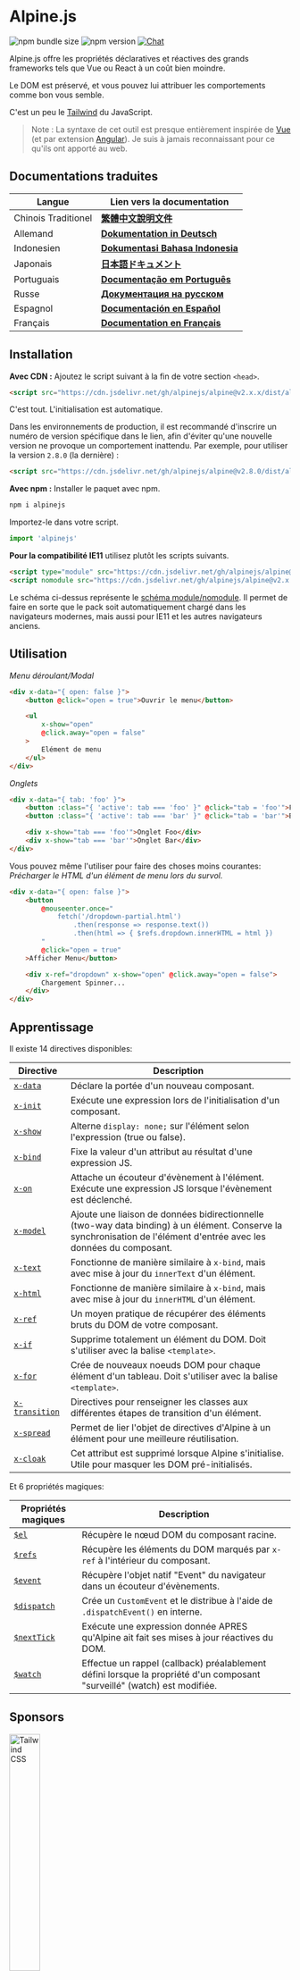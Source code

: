 # Alpine.js

![npm bundle size](https://img.shields.io/bundlephobia/minzip/alpinejs)
![npm version](https://img.shields.io/npm/v/alpinejs)
[![Chat](https://img.shields.io/badge/chat-on%20discord-7289da.svg?sanitize=true)](https://alpinejs.codewithhugo.com/chat/)

Alpine.js offre les propriétés déclaratives et réactives des grands frameworks tels que Vue ou React à un coût bien moindre.

Le DOM est préservé, et vous pouvez lui attribuer les comportements comme bon vous semble.

C'est un peu le [Tailwind](https://tailwindcss.com/) du JavaScript.

> Note : La syntaxe de cet outil est presque entièrement inspirée de [Vue](https://vuejs.org/) (et par extension [Angular](https://angularjs.org/)). Je suis à jamais reconnaissant pour ce qu'ils ont apporté au web.

## Documentations traduites

| Langue | Lien vers la documentation |
| --- | --- |
| Chinois Traditionel | [**繁體中文說明文件**](./README.zh-TW.md) |
| Allemand | [**Dokumentation in Deutsch**](./README.de.md) |
| Indonesien | [**Dokumentasi Bahasa Indonesia**](./README.id.md) |
| Japonais | [**日本語ドキュメント**](./README.ja.md) |
| Portuguais | [**Documentação em Português**](./README.pt.md) |
| Russe | [**Документация на русском**](./README.ru.md) |
| Espagnol | [**Documentación en Español**](./README.es.md) |
| Français | [**Documentation en Français**](./README.fr.md) |

## Installation

**Avec CDN :** Ajoutez le script suivant à la fin de votre section `<head>`.
```html
<script src="https://cdn.jsdelivr.net/gh/alpinejs/alpine@v2.x.x/dist/alpine.min.js" defer></script>
```

C'est tout. L'initialisation est automatique.

Dans les environnements de production, il est recommandé d'inscrire un numéro de version spécifique dans le lien, afin d'éviter qu'une nouvelle version ne provoque un comportement inattendu.
Par exemple, pour utiliser la version `2.8.0` (la dernière) :
```html
<script src="https://cdn.jsdelivr.net/gh/alpinejs/alpine@v2.8.0/dist/alpine.min.js" defer></script>
```

**Avec npm :** Installer le paquet avec npm.
```js
npm i alpinejs
```

Importez-le dans votre script.
```js
import 'alpinejs'
```

**Pour la compatibilité IE11** utilisez plutôt les scripts suivants.
```html
<script type="module" src="https://cdn.jsdelivr.net/gh/alpinejs/alpine@v2.x.x/dist/alpine.min.js"></script>
<script nomodule src="https://cdn.jsdelivr.net/gh/alpinejs/alpine@v2.x.x/dist/alpine-ie11.min.js" defer></script>
```

Le schéma ci-dessus représente le [schéma module/nomodule](https://philipwalton.com/articles/deploying-es2015-code-in-production-today/). Il permet  de faire en sorte que le pack soit automatiquement chargé dans les navigateurs modernes, mais aussi pour IE11 et les autres navigateurs anciens.

## Utilisation

*Menu déroulant/Modal*
```html
<div x-data="{ open: false }">
    <button @click="open = true">Ouvrir le menu</button>

    <ul
        x-show="open"
        @click.away="open = false"
    >
        Elément de menu
    </ul>
</div>
```

*Onglets*
```html
<div x-data="{ tab: 'foo' }">
    <button :class="{ 'active': tab === 'foo' }" @click="tab = 'foo'">Foo</button>
    <button :class="{ 'active': tab === 'bar' }" @click="tab = 'bar'">Bar</button>

    <div x-show="tab === 'foo'">Onglet Foo</div>
    <div x-show="tab === 'bar'">Onglet Bar</div>
</div>
```

Vous pouvez même l'utiliser pour faire des choses moins courantes:
*Précharger le HTML d'un élément de menu lors du survol.*
```html
<div x-data="{ open: false }">
    <button
        @mouseenter.once="
            fetch('/dropdown-partial.html')
                .then(response => response.text())
                .then(html => { $refs.dropdown.innerHTML = html })
        "
        @click="open = true"
    >Afficher Menu</button>

    <div x-ref="dropdown" x-show="open" @click.away="open = false">
        Chargement Spinner...
    </div>
</div>
```

## Apprentissage

Il existe 14 directives disponibles:

| Directive | Description |
| --- | --- |
| [`x-data`](#x-data) | Déclare la portée d'un nouveau composant. |
| [`x-init`](#x-init) | Exécute une expression lors de l'initialisation d'un composant. |
| [`x-show`](#x-show) | Alterne `display: none;` sur l'élément selon l'expression (true ou false). |
| [`x-bind`](#x-bind) | Fixe la valeur d'un attribut au résultat d'une expression JS. |
| [`x-on`](#x-on) | Attache un écouteur d'évènement à l'élément. Exécute une expression JS lorsque l'évènement est déclenché. |
| [`x-model`](#x-model) | Ajoute une liaison de données bidirectionnelle (two-way data binding) à un élément. Conserve la synchronisation de l'élément d'entrée avec les données du composant. |
| [`x-text`](#x-text) | Fonctionne de manière similaire à `x-bind`, mais avec mise à jour du `innerText` d'un élément. |
| [`x-html`](#x-html) | Fonctionne de manière similaire à `x-bind`, mais avec mise à jour du `innerHTML` d'un élément. |
| [`x-ref`](#x-ref) | Un moyen pratique de récupérer des éléments bruts du DOM de votre composant. |
| [`x-if`](#x-if) | Supprime totalement un élément du DOM. Doit s'utiliser avec la balise `<template>`. |
| [`x-for`](#x-for) | Crée de nouveaux noeuds DOM pour chaque élément d'un tableau. Doit s'utiliser avec la balise `<template>`. |
| [`x-transition`](#x-transition) | Directives pour renseigner les classes aux différentes étapes de transition d'un élément. |
| [`x-spread`](#x-spread) | Permet de lier l'objet de directives d'Alpine à un élément pour une meilleure réutilisation. |
| [`x-cloak`](#x-cloak) | Cet attribut est supprimé lorsque Alpine s'initialise. Utile pour masquer les DOM pré-initialisés. |

Et 6 propriétés magiques:

| Propriétés magiques | Description |
| --- | --- |
| [`$el`](#el) |  Récupère le nœud DOM du composant racine. |
| [`$refs`](#refs) | Récupère les éléments du DOM marqués par `x-ref` à l'intérieur du composant. |
| [`$event`](#event) | Récupère l'objet natif "Event" du navigateur dans un écouteur d'évènements.  |
| [`$dispatch`](#dispatch) | Crée un `CustomEvent` et le distribue à l'aide de `.dispatchEvent()` en interne. |
| [`$nextTick`](#nexttick) | Exécute une expression donnée APRES qu'Alpine ait fait ses mises à jour réactives du DOM. |
| [`$watch`](#watch) | Effectue un rappel (callback) préalablement défini lorsque la propriété d'un composant "surveillé" (watch) est modifiée. |


## Sponsors

<img width="33%" src="https://refactoringui.nyc3.cdn.digitaloceanspaces.com/tailwind-logo.svg" alt="Tailwind CSS">

**Votre logo ici ? [DM sur Twitter](https://twitter.com/calebporzio)**

## Projets Communautaires

* [AlpineJS Weekly Newsletter](https://alpinejs.codewithhugo.com/newsletter/)
* [Spruce (State Management)](https://github.com/ryangjchandler/spruce)
* [Turbolinks Adapter](https://github.com/SimoTod/alpine-turbolinks-adapter)
* [Alpine Magic Helpers](https://github.com/KevinBatdorf/alpine-magic-helpers)
* [Awesome Alpine](https://github.com/ryangjchandler/awesome-alpine)

### Directives

---

### `x-data`

**Exemple :** `<div x-data="{ foo: 'bar' }">...</div>`

**Structure :** `<div x-data="[object literal]">...</div>`

`x-data` déclare la portée d'un nouveau composant. Indique au framework d'initialiser un nouveau composant avec le prochain objet de données.

Il faut voir cela comme la propriété de `données` d'un composant Vue.

**Extraction de la Logique des Composants**

Vous pouvez extraire les données (et le comportement) en fonctions réutilisables :

```html
<div x-data="dropdown()">
    <button x-on:click="open">Ouvrir</button>

    <div x-show="isOpen()" x-on:click.away="close">
        // Menu déroulant
    </div>
</div>

<script>
    function dropdown() {
        return {
            show: false,
            open() { this.show = true },
            close() { this.show = false },
            isOpen() { return this.show === true },
        }
    }
</script>
```

> **Pour les utilisateurs de modules bundler**, notez que Alpine.js accède à des fonctions qui sont dans la portée globale (`window`). Vous devrez explicitement assigner vos fonctions à `window` pour les utiliser avec `x-data`. Par exemple `window.dropdown = function () {}` ( c'est parce qu'avec Webpack, Rollup, Parcel etc. les fonctions que vous écrivez sont par défaut dans la portée du module et non dans celle de la page - `window`).


Vous pouvez également mélanger plusieurs objets de données en utilisant la décomposition d'objet :

```html
<div x-data="{...dropdown(), ...tabs()}">
```

---

### `x-init`
**Exemple :** `<div x-data="{ foo: 'bar' }" x-init="foo = 'baz'"></div>`

**Structure :** `<div x-data="..." x-init="[expression]"></div>`

`x-init` exécute une expression lorsqu'un composant est initialisé.

Si vous souhaitez exécuter du code APRES qu'Alpine ait effectué ses mises à jour initiales dans le DOM (un peu comme le hook `mounted()` de VueJS), vous pouvez retourner un callback depuis `x-init`, et il sera ensuite exécuté :

`x-init="() => { // on a ici accès à l'état du DOM post-initialisation // }"`

---

### `x-show`
**Exemple :** `<div x-show="open"></div>`

**Structure :** `<div x-show="[expression]"></div>`

`x-show` alterne le style `display: none;` sur l'élément selon que l'expression retourne `true` ou `false`.

**x-show.transition**

`x-show.transition` est une API de commodité pour rendre vos `x-show` plus agréables en utilisant des transitions CSS.

```html
<div x-show.transition="open">
    Le contenu ici fera l'objet de transitions "in" et "out".
</div>
```

| Directive | Description |
| --- | --- |
| `x-show.transition` | Fondu et échelle simultanés. (opacity, scale: 0.95, timing-function: cubic-bezier(0.4, 0.0, 0.2, 1), duration-in: 150ms, duration-out: 75ms)
| `x-show.transition.in` | Transition `in` seule. |
| `x-show.transition.out` | Transition `out` seule. |
| `x-show.transition.opacity` |Fondu seul. |
| `x-show.transition.scale` | Echelle seule. |
| `x-show.transition.scale.75` | Personnalise la modification CSS de l'échelle `transform: scale(.75)`. |
| `x-show.transition.duration.200ms` | Fixe la transition "in" à 200 ms. La transition "out" sera fixée à la moitié de cette valeur (100 ms). |
| `x-show.transition.origin.top.right` | Personnalise l'origine de la transformation CSS `transform-origin: top right`. |
| `x-show.transition.in.duration.200ms.out.duration.50ms` | Durées différentes pour "in" et "out". |

> Note : Tous ces modificateurs de transition peuvent être utilisés conjointement les uns avec les autres. Il est même possible de faire ceci (bien que ridicule lol) : `x-show.transition.in.duration.100ms.origin.top.right.opacity.scale.85.out.duration.200ms.origin.bottom.left.opacity.scale.95`

> Note : `x-show` attendra que les objets enfants aient terminé leur transition. Si vous voulez contourner ce comportement, ajoutez le modificateur `.immediate` :
```html
<div x-show.immediate="open">
    <div x-show.transition="open">
</div>
```
---

### `x-bind`

> Note : vous êtes libre d'utiliser la syntaxe ":" plus courte: `:type="..."`.

**Exemple :** `<input x-bind:type="inputType">`

**Structure :** `<input x-bind:[attribute]="[expression]">`

`x-bind` fixe la valeur d'un attribut au résultat d'une expression JavaScript. Cette expression a accès à toutes les clés de l'objet de données du composant, et se met à jour à chaque fois que ses données changent.

> Note : les liaisons d'attributs (attribute bindings) ne se mettent à jour QUE lorsque leurs dépendances changent. Le framework est suffisamment intelligent pour observer les changements de données et détecter les liens qui les concernent.

**`x-bind` pour les attributs de classe**

`x-bind` se comporte un peu différemment lorsqu'il est lié à l'attribut `class`.

En ce qui concerne les classes, vous passez un objet dont les clés sont des noms de classe, et les valeurs sont des expressions booléennes pour déterminer si ces noms de classe sont appliqués ou non.

Par exemple :
`<div x-bind:class="{ 'hidden': foo }"></div>`

Dans cet exemple, la classe "hidden" ne sera appliquée que si la valeur de l'attribut de données `foo` est `true`.

**`x-bind` pour les attributs booléens**

`x-bind` supporte les attributs booléens de la même manière que les attributs de valeur, en utilisant une variable comme condition ou toute expression JavaScript qui se résout en `true` ou `false`.

Par exemple :
```html
<!-- Soit: -->
<button x-bind:disabled="myVar">Cliquez moi</button>

<!-- Lorsque myVar == true: -->
<button disabled="disabled">Cliquez moi</button>

<!-- Lorsque myVar == false: -->
<button>Cliquez moi</button>
```

Cela ajoute ou supprime l'attribut `disabled` lorsque la valeur de `myVar` est respectivement vraie ou fausse.

Les attributs booléens sont pris en charge conformément à la [spécification HTML](https://html.spec.whatwg.org/multipage/indices.html#attributes-3:boolean-attribute), par exemple `disabled`, `readonly`, `required`, `checked`, `hidden`, `selected`, `open`, etc.

> Note : Si vous avez besoin d'un état `false` pour afficher un attribut, comme par exemple `aria-*`, chainez `.toString()` à la valeur tout en liant l'attribut (bind). Par exemple : `:aria-expanded="isOpen.toString()"` va persister, que `isOpen` soit `true` ou `false`.

**Modificateur `.camel`**
**Exemple :** `<svg x-bind:view-box.camel="viewBox">`

Le modificateur `camel` liera l'équivalent "camel case" au nom de l'attribut. Dans l'exemple ci-dessus, la valeur de `viewBox` sera liée à l'attribut `viewBox` par opposition à l'attribut  `view-box`.

---

### `x-on`

> Note : Vous êtes libre d'utiliser la syntaxe "@" plus courte : `@click="..."`.

**Exemple :** `<button x-on:click="foo = 'bar'"></button>`

**Structure :** `<button x-on:[event]="[expression]"></button>`

`x-on` rattache un écouteur d'événement à l'élément sur lequel il est déclaré. Lorsque cet événement est émis, l'expression JavaScript définie comme sa valeur est exécutée. Vous pouvez utiliser `x-on` avec tout événement disponible pour l'élément sur lequel vous ajoutez la directive. Pour une liste complète des événements, voir [la référence des événements sur le MDN](https://developer.mozilla.org/fr/docs/Web/Events).

Si une donnée est modifiée dans l'expression, les attributs des autres éléments "liés" à cette donnée seront mis à jour.

> Note : Vous pouvez également spécifier un nom de fonction JavaScript.

**Exemple :** `<button x-on:click="myFunction"></button>`

C'est la même chose que : `<button x-on:click="myFunction($event)"></button>`

**Modificateurs `keydown`**

**Exemple :** `<input type="text" x-on:keydown.escape="open = false">`

Vous pouvez indiquer des clés spécifiques à écouter à l'aide des modificateurs keydown rajoutés à la directive `x-on:keydown`. Notez que les modificateurs sont des versions kebab-case des valeurs de `Event.key`.

Exemples : `enter`, `escape`, `arrow-up`, `arrow-down`

> Note : Vous pouvez également écouter des combinaisons de commandes système comme : `x-on:keydown.cmd.enter="foo"`

**Modificateur `.away`**

**Exemple :** `<div x-on:click.away="showModal = false"></div>`

Lorsque le modificateur `.away` est présent, le gestionnaire d'événement ne sera exécuté que lorsque l'événement provient d'une source externe à lui-même ou ses enfants.

Cela s'avère utile pour masquer des menus déroulants ou des fenêtres modales lorsque l'utilisateur clique ailleurs.

**Modificateur `.prevent`**
**Exemple :** `<input type="checkbox" x-on:click.prevent>`

L'ajout de `.prevent` à un écouteur d'événement appelle `preventDefault` sur l'événement déclenché. Dans l'exemple ci-dessus, cela signifie que la case à cocher ne sera pas réellement cochée lorsqu'un utilisateur cliquera dessus.

**Modificateur `.stop`**
**Exemple :** `<div x-on:click="foo = 'bar'"><button x-on:click.stop></button></div>`

L'ajout de `.stop` à un écouteur d'événement appelle `stopPropagation` sur l'événement déclenché. Dans l'exemple ci-dessus, cela signifie que l'évènement "click" ne se propage pas à l'élément `<div>`. En d'autres termes, lorqu'un utilisateur clique sur le bouton, `foo` ne prend pas la valeur `'bar'`.

**Modificateur `.self`**
**Exemple :** `<div x-on:click.self="foo = 'bar'"><button></button></div>`

L'ajout de `.self` à un écouteur d'évènement déclenchera une action seulement si `$event.target` est lui-même l'élément. Dans l'exemple ci-dessus, cela signifie que lorsqu'on clique sur le bouton, **aucune** action ne sera déclenchée.

**Modificateur `.window`**
**Exemple :** `<div x-on:resize.window="isOpen = window.outerWidth > 768 ? false : open"></div>`

L'ajout de `.window` à un écouteur d'événement installera l'écouteur sur l'objet global "window" au lieu du noeud DOM sur lequel il est déclaré. Ceci est utile quand vous souhaitez modifier l'état d'un composant lorsque quelque chose change dans la fenêtre, comme l'événement de redimensionnement. Dans l'exemple ci-dessus, lorsque la fenêtre s'agrandit de plus de 768 pixels de large, nous fermons le modal/dropdown, sinon nous maintenons le même état.

>Note : Vous pouvez également utiliser le modificateur `.document` pour rattacher des écouteurs d'évènements à `document` au lieu de `window`

**Modificateur `.once`**
**Exemple :** `<button x-on:mouseenter.once="fetchSomething()"></button>`

L'ajout du modificateur `.once` à un écouteur d'événement garantira que l'écouteur ne sera traité qu'une seule fois. C'est utile pour les choses que vous ne voulez faire qu'une seule fois, comme la récupération de morceaux de HTML et autres.

**Modificateur `.passive`**
**Exemple :** `<button x-on:mousedown.passive="interactive = true"></button>`

L'ajout du modificateur `.passive` à un écouteur d'événement rendra l'écouteur passif, ce qui signifie que `preventDefault()` ne fonctionnera pas sur les événements en cours de traitement, cela peut aider, par exemple pour les performances de défilement sur les périphériques tactiles.

**Modificateur `.debounce`**
**Exemple :** `<input x-on:input.debounce="fetchSomething()">`

Le modificateur `debounce` vous permet de limiter la fréquence d'exécution d'un gestionnaire d'événements. En d'autres termes, le gestionnaire d'événements ne fonctionnera PAS avant qu'un certain temps ne se soit écoulé depuis le dernier événement qui s'est déclenché. Lorsque le gestionnaire est prêt à être appelé, le dernier appel du gestionnaire s'exécutera.

Le temps d'attente par défaut de la fonction de rétention ("debounce") est de 250 millisecondes.

Pour personnaliser cette fonction, vous pouvez définir un temps d'attente :

```
<input x-on:input.debounce.750="fetchSomething()">
<input x-on:input.debounce.750ms="fetchSomething()">
```

**Modificateur `.camel`**
**Exemple :** `<input x-on:event-name.camel="doSomething()">`

Le modificateur `camel` attache un écouteur d'évènement en version "camel case" du nom d'un évènement. Dans l'exemple ci-dessus, l'expression est évaluée lorsque l'évènement `eventName` est déclenché sur l'élément.

---

### `x-model`
**Exemple :** `<input type="text" x-model="foo">`

**Structure :** `<input type="text" x-model="[data item]">`

`x-model` ajoute à un élément une liaison de données à double sens ("two-way data binding"). En d'autres termes, la valeur de l'élément d'entrée sera maintenue en synchronisation avec la valeur de l'élément de données du composant.

> Note : `x-model` est assez intelligent pour détecter les changements sur les entrées de texte, les cases à cocher, les boutons radio, les textareas, les sélections et les sélections multiples. Il devrait se comporter [comme le ferait Vue](https://fr.vuejs.org/v2/guide/forms.html) dans ces scénarios.

**Modificateur `.number`**
**Exemple :** `<input x-model.number="age">`

Le modificateur `number` convertira la valeur de l'entrée en un nombre. Si la valeur ne peut pas être analysée comme un nombre valide, la valeur originale est renvoyée.

**Modificateur `.debounce`**
**Exemple :** `<input x-model.debounce="search">`

Le modificateur `debounce` vous permet d'émettre un temps de réponse sur la mise à jour d'une valeur. En d'autres termes, le gestionnaire d'événements ne fonctionnera PAS avant qu'un certain temps ne se soit écoulé depuis le dernier événement qui s'est déclenché. Lorsque le gestionnaire est prêt à être appelé, le dernier appel du gestionnaire s'exécutera.

Le temps d'attente par défaut de la fonction de rétention ("debounce") est de 250 millisecondes.

Pour personnaliser cette fonction, vous pouvez définir un temps d'attente :

```
<input x-model.debounce.750="search">
<input x-model.debounce.750ms="search">
```

---

### `x-text`
**Exemple :** `<span x-text="foo"></span>`

**Structure :** `<span x-text="[expression]"`

`x-text` fonctionne comme `x-bind`, sauf qu'au lieu de mettre à jour la valeur d'un attribut, il mettra à jour le `innerText` d'un élément.

---

### `x-html`
**Exemple :** `<span x-html="foo"></span>`

**Structure :** `<span x-html="[expression]"`

`x-html` fonctionne comme `x-bind`, sauf qu'au lieu de mettre à jour la valeur d'un attribut, il mettra à jour le `innerHTML` d'un élément.

> :warning: **A n'utiliser uniquement sur du contenu de confiance et jamais sur du contenu fourni par l'utilisateur.** :warning:
>
> Le rendu dynamique de HTML provenant de tiers peut facilement conduire à des vulnérabilités [XSS](https://developer.mozilla.org/fr/docs/Glossaire/Cross-site_scripting).

---

### `x-ref`
**Exemple :** `<div x-ref="foo"></div><button x-on:click="$refs.foo.innerText = 'bar'"></button>`

**Structure :** `<div x-ref="[ref name]"></div><button x-on:click="$refs.[ref name].innerText = 'bar'"></button>`

La fonction `x-ref` offre un moyen pratique de récupérer les éléments DOM bruts de votre composant. En plaçant un attribut `x-ref` sur un élément, vous le rendez disponible à tous les gestionnaires d'événements à l'intérieur d'un objet appelé `$refs`.

C'est une alternative utile à la mise en place d'identifiants et à l'utilisation de `document.querySelector` partout.

> Note : si vous en avez besoin, vous pouvez également lier des valeurs dynamiques pour x-ref : `<span :x-ref="item.id"></span>`.

---

### `x-if`
**Exemple :** `<template x-if="true"><div>Quelques éléments</div></template>`

**Structure :** `<template x-if="[expression]"><div>Quelques éléments</div></template>`

Pour les cas où `x-show` n'est pas suffisant (`x-show` met un élément à `display : none` s'il est faux), `x-if` peut être utilisé pour supprimer complètement un élément du DOM.

Il est important que `x-if` soit utilisé sur des balises `<template></template>` car Alpine n'utilise pas de DOM virtuel. Cette implémentation permet à Alpine de rester robuste et d'utiliser le DOM réel pour opérer sa magie.

> Note : `x-if` doit avoir une racine d'élément unique (root element) à l'intérieur des balises `<template></template>`.

> Note : Lorsque vous utilisez un `template` dans une balise `svg`, vous devez ajouter un [polyfill](https://github.com/alpinejs/alpine/issues/637#issuecomment-654856538) qui doit être exécuté avant que Alpine.js ne soit initialisé.

---

### `x-for`
**Exemple :**
```html
<template x-for="item in items" :key="item">
    <div x-text="item"></div>
</template>
```

> Note : la liaison `:key` est facultative, mais FORTEMENT recommandée.

La fonction `x-for` est disponible dans les cas où vous souhaitez créer de nouveaux nœuds DOM pour chaque élément d'un tableau. Cela devrait ressembler à `v-for` dans Vue, à l'exception de la nécessité d'exister sur une balise `template`, et non sur un élément DOM ordinaire.

Si vous voulez accéder à l'index actuel de l'itération, utilisez la syntaxe suivante :

```html
<template x-for="(item, index) in items" :key="index">
    <!-- Vous pouvez également faire référence à un "index" à l'intérieur de l'itération si vous le souhaitez. -->
    <div x-text="index"></div>
</template>
```

Si vous voulez accéder à l'objet tableau (collection) de l'itération, utilisez la syntaxe suivante :

```html
<template x-for="(item, index, collection) in items" :key="index">
    <!-- Vous pouvez également faire référence à la "collection" à l'intérieur de l'itération si vous le souhaitez. -->
    <!-- Elément actuel. -->
    <div x-text="item"></div>
    <!-- Même chose que ci-dessus. -->
    <div x-text="collection[index]"></div>
    <!-- Elément précédent. -->
    <div x-text="collection[index - 1]"></div>
</template>
```

> Note : `x-for` doit avoir une racine d'élément unique (root element) à l'intérieur des balises `<template></template>`.

> Note : Lorsque vous utilisez un `template` dans une balise `svg`, vous devez ajouter un [polyfill](https://github.com/alpinejs/alpine/issues/637#issuecomment-654856538) qui doit être exécuté avant que Alpine.js ne soit initialisé.

#### Imbriquer les `x-for`
Vous pouvez imbriquer des boucles `x-for`, mais vous DEVEZ envelopper chaque boucle dans un élément. Par exemple :

```html
<template x-for="item in items">
    <div>
        <template x-for="subItem in item.subItems">
            <div x-text="subItem"></div>
        </template>
    </div>
</template>
```

#### Itération sur une gamme (range)

Alpine supporte la syntaxe `i in n`, où `n` est un entier, ce qui vous permet d'itérer sur une gamme fixe d'éléments.

```html
<template x-for="i in 10">
    <span x-text="i"></span>
</template>
```

---

### `x-transition`
**Exemple :**
```html
<div
    x-show="open"
    x-transition:enter="transition ease-out duration-300"
    x-transition:enter-start="opacity-0 transform scale-90"
    x-transition:enter-end="opacity-100 transform scale-100"
    x-transition:leave="transition ease-in duration-300"
    x-transition:leave-start="opacity-100 transform scale-100"
    x-transition:leave-end="opacity-0 transform scale-90"
>...</div>
```

```html
<template x-if="open">
    <div
        x-transition:enter="transition ease-out duration-300"
        x-transition:enter-start="opacity-0 transform scale-90"
        x-transition:enter-end="opacity-100 transform scale-100"
        x-transition:leave="transition ease-in duration-300"
        x-transition:leave-start="opacity-100 transform scale-100"
        x-transition:leave-end="opacity-0 transform scale-90"
    >...</div>
</template>
```

> L'exemple ci-dessus utilise des classes provenant de [Tailwind CSS](https://tailwindcss.com).

Alpine propose 6 directives de transition différentes pour appliquer des classes aux différentes étapes de la transition d'un élément entre les états "caché" et "montré". Ces directives fonctionnent à la fois avec `x-show` ET `x-if`.

Celles-ci se comportent exactement comme les directives de transition de VueJS, sauf qu'elles portent des noms différents et plus sensés :

| Directive | Description |
| --- | --- |
| `:enter` | Appliqué pendant toute la phase d'entrée. |
| `:enter-start` | Ajouté avant l'insertion de l'élément, retiré un bloc après l'insertion de l'élément. |
| `:enter-end` | Ajout d'un bloc après l'insertion d'un élément (en même temps que la suppression de `enter-start`), suppression lorsque la transition/animation se termine.
| `:leave` | Appliqué pendant toute la phase de sortie. |
| `:leave-start` | Ajouté immédiatement lorsqu'une transition de sortie est déclenchée, supprimé au bloc suivant. |
| `:leave-end` | Ajout d'un bloc après le déclenchement d'une transition de sortie (en même temps que la suppression du `leave-start`), suppression lorsque la transition/animation se termine.

---

### `x-spread`
**Exemple :**
```html
<div x-data="dropdown()">
    <button x-spread="trigger">Ouvrir Menu</button>

    <span x-spread="dialogue">Contenu du Menu</span>
</div>

<script>
    function dropdown() {
        return {
            open: false,
            trigger: {
                ['@click']() {
                    this.open = true
                },
            },
            dialogue: {
                ['x-show']() {
                    return this.open
                },
                ['@click.away']() {
                    this.open = false
                },
            }
        }
    }
</script>
```

`x-spread` permet d'extraire les liaisons d'Alpine (bindings) d'un élément pour en faire un objet réutilisable.

Les clés d'objet sont les directives (peut être n'importe quelle directive y compris les modificateurs), et les valeurs sont des callbacks à évaluer par Alpine.

> Note : l y a quelques restrictions à x-spread :
> - Lorsque la directive en cours de diffusion ("spread") est `x-for`, vous devez renvoyer une chaîne d'expression normale à partir du callback. Par exemple : `['x-for']() { return 'item in items' }`.
> - `x-data` et `x-init` ne peuvent pas être utilisés à l'intérieur d'un objet "spread".

---

### `x-cloak`
**Exemple :** `<div x-data="{}" x-cloak></div>`

Les attributs `x-cloak` sont retirés des éléments lorsque Alpine s'initialise. Ceci est utile pour masquer les DOM pré-initialisés. Il est typique d'ajouter le style global suivant pour que cela fonctionne :

```html
<style>
    [x-cloak] { display: none; }
</style>
```

### Propriétés magiques

> À l'exception de `$el`, les propriétés magiques ne sont **pas disponibles dans `x-data`** car le composant n'est pas encore initialisé.

---

### `$el`
**Exemple :**
```html
<div x-data>
    <button @click="$el.innerHTML = 'foo'">Remplacez-moi par "foo".</button>
</div>
```

`$el` est une propriété magique qui peut être utilisée pour récupérer le nœud DOM du composant racine.

### `$refs`
**Exemple :**
```html
<span x-ref="foo"></span>

<button x-on:click="$refs.foo.innerText = 'bar'"></button>
```

`$refs` est une propriété magique qui peut être utilisée pour récupérer les éléments du DOM marqués avec `x-ref` à l'intérieur du composant. C'est utile lorsque vous devez manipuler manuellement des éléments du DOM.

---

### `$event`
**Exemple :**
```html
<input x-on:input="alert($event.target.value)">
```

`$event` est une propriété magique qui peut être utilisée dans un écouteur d'événement pour récupérer l'objet "Event" du navigateur natif.

> Note : La propriété $event n'est disponible que dans les expressions DOM.

Si vous avez besoin d'accéder à $event à l'intérieur d'une fonction JavaScript, vous pouvez le passer directement :

`<button x-on:click="myFunction($event)"></button>`

---

### `$dispatch`
**Exemple :**
```html
<div @custom-event="console.log($event.detail.foo)">
    <button @click="$dispatch('custom-event', { foo: 'bar' })">
    <!-- Lorsque cliqué, enregistre "bar" dans console.log  -->
</div>
```

**Note sur la propagation des événements**

Notez que, en raison du [event bubbling](https://en.wikipedia.org/wiki/Event_bubbling), lorsque vous devez capturer des événements envoyés par des nœuds qui sont sous la même hiérarchie d'imbrication, vous devrez utiliser le modificateur [`.window`](https://github.com/alpinejs/alpine#x-on) :

**Exemple :**

```html
<div x-data>
    <span @custom-event="console.log($event.detail.foo)"></span>
    <button @click="$dispatch('custom-event', { foo: 'bar' })">
<div>
```

> Cela ne fonctionnera pas, car lorsque le `custom-event` sera dispatché, il se propagera à son ancêtre commun, le `div`.

**Envoi (dispatch) aux composants**

Vous pouvez également profiter de la technique précédente pour faire communiquer vos composants entre eux :

**Exemple :**

```html
<div x-data @custom-event.window="console.log($event.detail)"></div>

<button x-data @click="$dispatch('custom-event', 'Hello World!')">
<!-- Lorsque cliqué, enregistre "Hello World!" dans console.log. -->
```

`$dispatch` est un raccourci pour créer un `CustomEvent` et l'envoyer en utilisant `.dispatchEvent()` en interne. Il existe de nombreux cas d'utilisation pour faire circuler des données entre les composants en utilisant des événements personnalisés. [Voir ici](https://developer.mozilla.org/fr/docs/Web/Guide/DOM/Events/Creating_and_triggering_events) pour plus d'informations sur le système `CustomEvent` sous-jacent dans les navigateurs.

Vous remarquerez que toute donnée passée comme deuxième paramètre à `$dispatch('some-event', { some : 'data' })`, devient disponible grâce à la nouvelle propriété "detail" des événements : `$event.detail.some`. Attacher des données d'événements personnalisés à la propriété `.detail` est une pratique standard pour les `CustomEvent` dans les navigateurs. Pour plus d'informations, [cliquez ici](https://developer.mozilla.org/fr/docs/Web/API/CustomEvent/detail).

Vous pouvez également utiliser `$dispatch()` pour déclencher des mises à jour de données pour les liaisons `x-model`. Par exemple :

```html
<div x-data="{ foo: 'bar' }">
    <span x-model="foo">
        <button @click="$dispatch('input', 'baz')">
        <!-- Après avoir cliqué sur le bouton, `x-model` captera l'événement "input" et remplacera foo par "baz". -->
    </span>
</div>
```

> Note : La propriété $dispatch n'est disponible que dans les expressions DOM.

Si vous avez besoin d'accéder à $dispatch à l'intérieur d'une fonction JavaScript, vous pouvez le passer directement :

`<button x-on:click="myFunction($dispatch)"></button>`

---

### `$nextTick`
**Exemple :**
```html
<div x-data="{ fruit: 'pomme' }">
    <button
        x-on:click="
            fruit = 'poire';
            $nextTick(() => { console.log($event.target.innerText) });
        "
        x-text="fruit"
    ></button>
</div>
```

`$nextTick` est une propriété magique qui vous permet de n'exécuter une expression donnée qu'APRÈS qu'Alpine ait fait ses mises à jour réactives du DOM. Ceci est utile pour les fois où vous voulez interagir avec l'état DOM APRÈS qu'il ait reflété les mises à jour de données que vous avez faites.

---

### `$watch`
**Exemple :**
```html
<div x-data="{ open: false }" x-init="$watch('open', value => console.log(value))">
    <button @click="open = ! open">Alterne Ouvrir</button>
</div>
```

Vous pouvez surveiller ("watch") une propriété d'un composant avec la méthode magique `$watch`. Dans l'exemple ci-dessus, lorsque l'on clique sur le bouton et que `open` change, le callback indiqué se déclenche et `console.log` enregistre la nouvelle valeur.

## Sécurité
Si vous trouvez une faille de sécurité, veuillez envoyer un courriel à [calebporzio@gmail.com]().

Alpine s'appuie sur une mise en œuvre personnalisée utilisant l'objet `Function` pour évaluer ses directives. Bien qu'il soit plus sûr que `eval()`, son utilisation est interdite dans certains environnements, comme Google Chrome App, qui utilise une politique de sécurité de contenu (Content Security Policy - CSP) restrictive.

Si vous utilisez Alpine sur un site web traitant des données sensibles et nécessitant un [CSP](https://csp.withgoogle.com/docs/strict-csp.html), vous devez inclure la mention `unsafe-eval` dans votre politique. Une politique solide et correctement configurée contribuera à protéger vos utilisateurs lors de l'utilisation de données personnelles ou financières.

Étant donné qu'une politique s'applique à tous les scripts de votre page, il est important que les autres bibliothèques externes incluses dans le site web soient soigneusement examinées pour s'assurer qu'elles sont dignes de confiance et qu'elles n'introduiront aucune vulnérabilité de Cross Site Scripting, que ce soit en utilisant la fonction `eval()` ou en manipulant le DOM pour injecter du code malveillant dans votre page.

## Feuille de route V3
* Passer de `x-ref` à `ref` pour la parité de Vue ?
* Ajouter `Alpine.directive()`
* Ajouter `Alpine.component('foo', {...})` (Avec la méthode magique `__init()`)
* Dispatcher des évènements d'Alpine pour "loaded", "transition-start", etc... ([#299](https://github.com/alpinejs/alpine/pull/299)) ?
* Supprimer la syntaxe "objet" (et tableau) de `x-bind:class="{ 'foo': true }"` ([#236](https://github.com/alpinejs/alpine/pull/236) pour ajouter le support de la syntaxe d'objet pour l'attribut `style`)
* Améliorer la réactivité des mutations `x-for` ([#165](https://github.com/alpinejs/alpine/pull/165))
* Ajouter le support de "deep watching" dans la V3 ([#294](https://github.com/alpinejs/alpine/pull/294))
* Ajouter le raccourci `$el`
* Remplacer `@click.away` par `@click.outside`?

## License

Copyright © 2019-2020 Caleb Porzio et contributeurs

Licencié sous la licence du MIT, voir [LICENSE.md](LICENSE.md) pour plus de détails.
